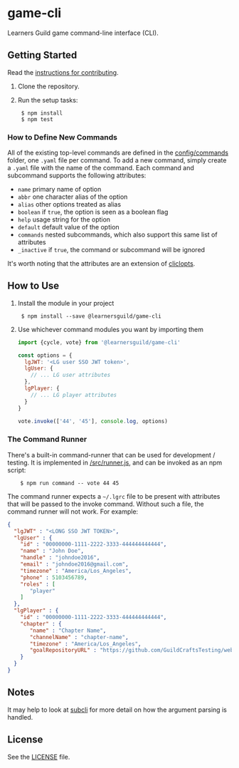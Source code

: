 # game-cli

Learners Guild game command-line interface (CLI).


## Getting Started

Read the [instructions for contributing](./CONTRIBUTING.md).

1. Clone the repository.

2. Run the setup tasks:

        $ npm install
        $ npm test

### How to Define New Commands

All of the existing top-level commands are defined in the [config/commands](config/commands) folder, one `.yaml` file per command. To add a new command, simply create a `.yaml` file with the name of the command. Each command and subcommand supports the following attributes:

- `name` primary name of option
- `abbr` one character alias of the option
- `alias` other options treated as alias
- `boolean` if `true`, the option is seen as a boolean flag
- `help` usage string for the option
- `default` default value of the option
- `commands` nested subcommands, which also support this same list of attributes
- `_inactive` if `true`, the command or subcommand will be ignored

It's worth noting that the attributes are an extension of [cliclopts][cliclopts].

## How to Use

1. Install the module in your project

        $ npm install --save @learnersguild/game-cli

2. Use whichever command modules you want by importing them

      ```javascript
      import {cycle, vote} from '@learnersguild/game-cli'

      const options = {
        lgJWT: '<LG user SSO JWT token>',
        lgUser: {
          // ... LG user attributes
        },
        lgPlayer: {
          // ... LG player attributes
        }
      }

      vote.invoke(['44', '45'], console.log, options)
      ```

### The Command Runner

There's a built-in command-runner that can be used for development / testing. It is implemented in [/src/runner.js](/src/runner.js), and can be invoked as an npm script:

        $ npm run command -- vote 44 45

The command runner expects a `~/.lgrc` file to be present with attributes that will be passed to the invoke command. Without such a file, the command runner will not work. For example:

```json
{
  "lgJWT" : "<LONG SSO JWT TOKEN>",
  "lgUser" : {
    "id" : "00000000-1111-2222-3333-444444444444",
    "name" : "John Doe",
    "handle" : "johndoe2016",
    "email" : "johndoe2016@gmail.com",
    "timezone" : "America/Los_Angeles",
    "phone" : 5103456789,
    "roles" : [
       "player"
    ]
  },
  "lgPlayer" : {
    "id" : "00000000-1111-2222-3333-444444444444",
    "chapter" : {
       "name" : "Chapter Name",
       "channelName" : "chapter-name",
       "timezone" : "America/Los_Angeles",
       "goalRepositoryURL" : "https://github.com/GuildCraftsTesting/web-development-js-testing"
    }
  }
}
```


## Notes

It may help to look at [subcli][subcli] for more detail on how the argument parsing is handled.

## License

See the [LICENSE](./LICENSE) file.


[subcli]: https://github.com/LearnersGuild/subcli
[cliclopts]: https://github.com/finnp/cliclopts
